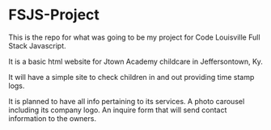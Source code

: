 # FSJS-Project

This is the repo for what was going to be my project for Code Louisville Full Stack Javascript.

It is a basic html website for Jtown Academy childcare in Jeffersontown, Ky.

It will have a simple site to check children in and out providing time stamp logs.

It is planned to have all info pertaining to its services.
A photo carousel including its company logo.
An inquire form that will send contact information to the owners.
